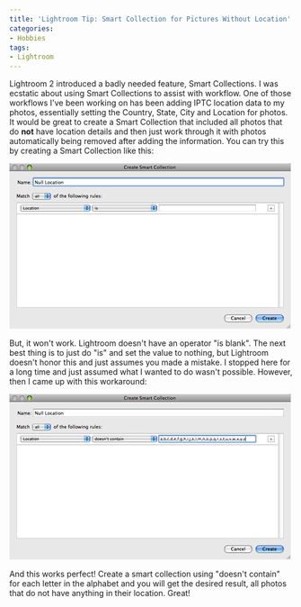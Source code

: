 ```yaml
---
title: 'Lightroom Tip: Smart Collection for Pictures Without Location'
categories:
- Hobbies
tags:
- Lightroom
---
```


Lightroom 2 introduced a badly needed feature, Smart Collections. I was ecstatic about using Smart Collections to assist with workflow. One of those workflows I've been working on has been adding IPTC location data to my photos, essentially setting the Country, State, City and Location for photos. It would be great to create a Smart Collection that included all photos that do **not** have location details and then just work through it with photos automatically being removed after adding the information. You can try this by creating a Smart Collection like this:

![Null Location 1.png](/assets/posts/2009/null-location-1.png)

But, it won't work. Lightroom doesn't have an operator "is blank". The next best thing is to just do "is" and set the value to nothing, but Lightroom doesn't honor this and just assumes you made a mistake. I stopped here for a long time and just assumed what I wanted to do wasn't possible. However, then I came up with this workaround:

![Null Location 2.png](/assets/posts/2009/null-location-2.png)

And this works perfect! Create a smart collection using "doesn't contain" for each letter in the alphabet and you will get the desired result, all photos that do not have anything in their location. Great!
